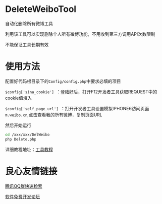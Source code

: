 # DeleteWeiboTool

自动化删除所有微博工具


利用该工具可以实现删除个人所有微博功能，不用收到第三方调用API次数限制


不能保证工具长期有效

# 使用方法

配置好代码根目录下的`Config/config.php`中要求必填的项目


`$config['sina_cookie'] `：登陆好后，打开F12开发者工具获取REQUEST中的cookie值填入


`$config['self_page_url'] `：打开开发者工具设置模拟IPHONE6访问页面`m.weibo.cn`,点击查看我的所有微博，复制页面URL



然后开始运行


``` bash
cd /xxx/xxx/DelWeibo
php Delete.php
``` 

详细教程地址：[工具教程](http://www.jwlchina.cn/2016/09/17/%E5%BC%80%E6%BA%90%E9%A1%B9%E7%9B%AE%EF%BC%9A%E5%88%A0%E9%99%A4%E5%BE%AE%E5%8D%9A%E5%B7%A5%E5%85%B7/)


 # 良心友情链接

[腾讯QQ群快速检索](http://u.720life.cn/s/8cf73f7c)

[软件免费开发论坛](http://u.720life.cn/s/bbb01dc0)